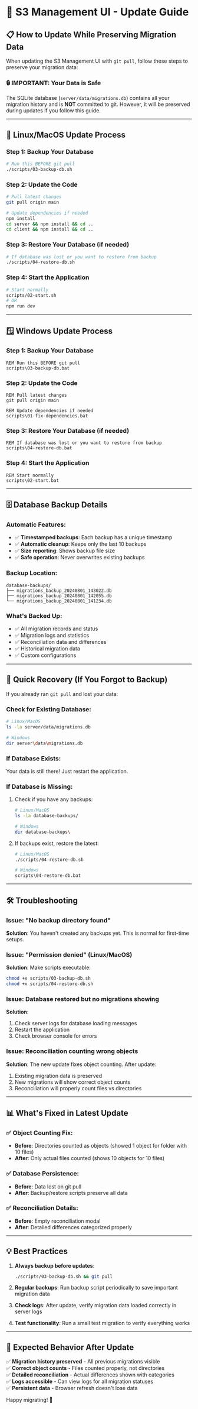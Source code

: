 # 🔄 S3 Management UI - Update Guide

## 📋 How to Update While Preserving Migration Data

When updating the S3 Management UI with `git pull`, follow these steps to preserve your migration data:

### 🔒 **IMPORTANT: Your Data is Safe**
The SQLite database (`server/data/migrations.db`) contains all your migration history and is **NOT** committed to git. However, it will be preserved during updates if you follow this guide.

---

## 🐧 **Linux/MacOS Update Process**

### Step 1: Backup Your Database
```bash
# Run this BEFORE git pull
./scripts/03-backup-db.sh
```

### Step 2: Update the Code
```bash
# Pull latest changes
git pull origin main

# Update dependencies if needed
npm install
cd server && npm install && cd ..
cd client && npm install && cd ..
```

### Step 3: Restore Your Database (if needed)
```bash
# If database was lost or you want to restore from backup
./scripts/04-restore-db.sh
```

### Step 4: Start the Application
```bash
# Start normally
scripts/02-start.sh
# OR
npm run dev
```

---

## 🪟 **Windows Update Process**

### Step 1: Backup Your Database
```batch
REM Run this BEFORE git pull
scripts\03-backup-db.bat
```

### Step 2: Update the Code
```batch
REM Pull latest changes
git pull origin main

REM Update dependencies if needed
scripts\01-fix-dependencies.bat
```

### Step 3: Restore Your Database (if needed)
```batch
REM If database was lost or you want to restore from backup
scripts\04-restore-db.bat
```

### Step 4: Start the Application
```batch
REM Start normally
scripts\02-start.bat
```

---

## 🗄️ **Database Backup Details**

### Automatic Features:
- ✅ **Timestamped backups**: Each backup has a unique timestamp
- ✅ **Automatic cleanup**: Keeps only the last 10 backups
- ✅ **Size reporting**: Shows backup file size
- ✅ **Safe operation**: Never overwrites existing backups

### Backup Location:
```
database-backups/
├── migrations_backup_20240801_143022.db
├── migrations_backup_20240801_142055.db
└── migrations_backup_20240801_141234.db
```

### What's Backed Up:
- ✅ All migration records and status
- ✅ Migration logs and statistics  
- ✅ Reconciliation data and differences
- ✅ Historical migration data
- ✅ Custom configurations

---

## 🚨 **Quick Recovery (If You Forgot to Backup)**

If you already ran `git pull` and lost your data:

### Check for Existing Database:
```bash
# Linux/MacOS
ls -la server/data/migrations.db

# Windows
dir server\data\migrations.db
```

### If Database Exists:
Your data is still there! Just restart the application.

### If Database is Missing:
1. Check if you have any backups:
   ```bash
   # Linux/MacOS
   ls -la database-backups/
   
   # Windows
   dir database-backups\
   ```

2. If backups exist, restore the latest:
   ```bash
   # Linux/MacOS
   ./scripts/04-restore-db.sh
   
   # Windows
   scripts\04-restore-db.bat
   ```

---

## 🛠️ **Troubleshooting**

### Issue: "No backup directory found"
**Solution**: You haven't created any backups yet. This is normal for first-time setups.

### Issue: "Permission denied" (Linux/MacOS)
**Solution**: Make scripts executable:
```bash
chmod +x scripts/03-backup-db.sh
chmod +x scripts/04-restore-db.sh
```

### Issue: Database restored but no migrations showing
**Solution**: 
1. Check server logs for database loading messages
2. Restart the application
3. Check browser console for errors

### Issue: Reconciliation counting wrong objects
**Solution**: The new update fixes object counting. After update:
1. Existing migration data is preserved
2. New migrations will show correct object counts
3. Reconciliation will properly count files vs directories

---

## 📊 **What's Fixed in Latest Update**

### ✅ Object Counting Fix:
- **Before**: Directories counted as objects (showed 1 object for folder with 10 files)
- **After**: Only actual files counted (shows 10 objects for 10 files)

### ✅ Database Persistence:
- **Before**: Data lost on git pull
- **After**: Backup/restore scripts preserve all data

### ✅ Reconciliation Details:
- **Before**: Empty reconciliation modal 
- **After**: Detailed differences categorized properly

---

## 💡 **Best Practices**

1. **Always backup before updates**:
   ```bash
   ./scripts/03-backup-db.sh && git pull
   ```

2. **Regular backups**: Run backup script periodically to save important migration data

3. **Check logs**: After update, verify migration data loaded correctly in server logs

4. **Test functionality**: Run a small test migration to verify everything works

---

## 🎯 **Expected Behavior After Update**

✅ **Migration history preserved** - All previous migrations visible  
✅ **Correct object counts** - Files counted properly, not directories  
✅ **Detailed reconciliation** - Actual differences shown with categories  
✅ **Logs accessible** - Can view logs for all migration statuses  
✅ **Persistent data** - Browser refresh doesn't lose data  

Happy migrating! 🚀